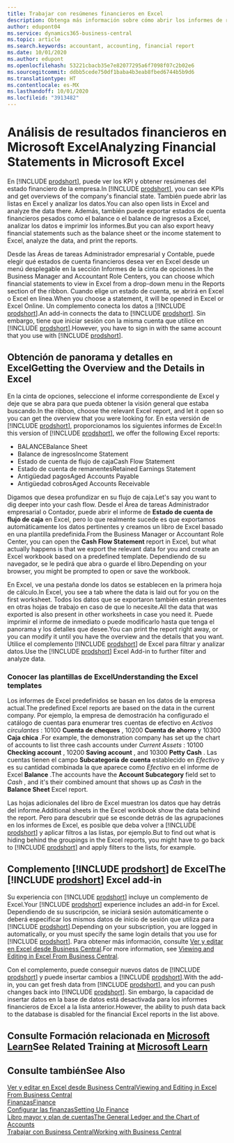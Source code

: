 ```yaml
---
title: Trabajar con resúmenes financieros en Excel
description: Obtenga más información sobre cómo abrir los informes de resultados financieros en Microsoft Excel desde Business Central para un mejor análisis.
author: edupont04
ms.service: dynamics365-business-central
ms.topic: article
ms.search.keywords: accountant, accounting, financial report
ms.date: 10/01/2020
ms.author: edupont
ms.openlocfilehash: 53221cbacb35e7e82077295a6f7098f07c2b02e6
ms.sourcegitcommit: ddbb5cede750df1baba4b3eab8fbed6744b5b9d6
ms.translationtype: HT
ms.contentlocale: es-MX
ms.lasthandoff: 10/01/2020
ms.locfileid: "3913482"
---
```

# <a name="analyzing-financial-statements-in-microsoft-excel"></a><span data-ttu-id="a7c38-103">Análisis de resultados financieros en Microsoft Excel</span><span class="sxs-lookup"><span data-stu-id="a7c38-103">Analyzing Financial Statements in Microsoft Excel</span></span>

<span data-ttu-id="a7c38-104">En [!INCLUDE [prodshort](includes/prodshort.md)], puede ver los KPI y obtener resúmenes del estado financiero de la empresa.</span><span class="sxs-lookup"><span data-stu-id="a7c38-104">In [!INCLUDE [prodshort](includes/prodshort.md)], you can see KPIs and get overviews of the company's financial state.</span></span> <span data-ttu-id="a7c38-105">También puede abrir las listas en Excel y analizar los datos.</span><span class="sxs-lookup"><span data-stu-id="a7c38-105">You can also open lists in Excel and analyze the data there.</span></span> <span data-ttu-id="a7c38-106">Además, también puede exportar estados de cuenta financieros pesados como el balance o el balance de ingresos a Excel, analizar los datos e imprimir los informes.</span><span class="sxs-lookup"><span data-stu-id="a7c38-106">But you can also export heavy financial statements such as the balance sheet or the income statement to Excel, analyze the data, and print the reports.</span></span>  

<span data-ttu-id="a7c38-107">Desde las Áreas de tareas Administrador empresarial y Contable, puede elegir qué estados de cuenta financieros desea ver en Excel desde un menú desplegable en la sección Informes de la cinta de opciones.</span><span class="sxs-lookup"><span data-stu-id="a7c38-107">In the Business Manager and Accountant Role Centers, you can choose which financial statements to view in Excel from a drop-down menu in the Reports section of the ribbon.</span></span> <span data-ttu-id="a7c38-108">Cuando elige un estado de cuenta, se abrirá en Excel o Excel en línea.</span><span class="sxs-lookup"><span data-stu-id="a7c38-108">When you choose a statement, it will be opened in Excel or Excel Online.</span></span> <span data-ttu-id="a7c38-109">Un complemento conecta los datos a [!INCLUDE [prodshort](includes/prodshort.md)].</span><span class="sxs-lookup"><span data-stu-id="a7c38-109">An add-in connects the data to [!INCLUDE [prodshort](includes/prodshort.md)].</span></span> <span data-ttu-id="a7c38-110">Sin embargo, tiene que iniciar sesión con la misma cuenta que utilice en [!INCLUDE [prodshort](includes/prodshort.md)].</span><span class="sxs-lookup"><span data-stu-id="a7c38-110">However, you have to sign in with the same account that you use with [!INCLUDE [prodshort](includes/prodshort.md)].</span></span>  

## <a name="getting-the-overview-and-the-details-in-excel"></a><span data-ttu-id="a7c38-111">Obtención de panorama y detalles en Excel</span><span class="sxs-lookup"><span data-stu-id="a7c38-111">Getting the Overview and the Details in Excel</span></span>

<span data-ttu-id="a7c38-112">En la cinta de opciones, seleccione el informe correspondiente de Excel y deje que se abra para que pueda obtener la visión general que estaba buscando.</span><span class="sxs-lookup"><span data-stu-id="a7c38-112">In the ribbon, choose the relevant Excel report, and let it open so you can get the overview that you were looking for.</span></span> <span data-ttu-id="a7c38-113">En esta versión de [!INCLUDE [prodshort](includes/prodshort.md)], proporcionamos los siguientes informes de Excel:</span><span class="sxs-lookup"><span data-stu-id="a7c38-113">In this version of [!INCLUDE [prodshort](includes/prodshort.md)], we offer the following Excel reports:</span></span>

- <span data-ttu-id="a7c38-114">BALANCE</span><span class="sxs-lookup"><span data-stu-id="a7c38-114">Balance Sheet</span></span>  
- <span data-ttu-id="a7c38-115">Balance de ingresos</span><span class="sxs-lookup"><span data-stu-id="a7c38-115">Income Statement</span></span>  
- <span data-ttu-id="a7c38-116">Estado de cuenta de flujo de caja</span><span class="sxs-lookup"><span data-stu-id="a7c38-116">Cash Flow Statement</span></span>  
- <span data-ttu-id="a7c38-117">Estado de cuenta de remanentes</span><span class="sxs-lookup"><span data-stu-id="a7c38-117">Retained Earnings Statement</span></span>  
- <span data-ttu-id="a7c38-118">Antigüedad pagos</span><span class="sxs-lookup"><span data-stu-id="a7c38-118">Aged Accounts Payable</span></span>  
- <span data-ttu-id="a7c38-119">Antigüedad cobros</span><span class="sxs-lookup"><span data-stu-id="a7c38-119">Aged Accounts Receivable</span></span>  

<span data-ttu-id="a7c38-120">Digamos que desea profundizar en su flujo de caja.</span><span class="sxs-lookup"><span data-stu-id="a7c38-120">Let's say you want to dig deeper into your cash flow.</span></span> <span data-ttu-id="a7c38-121">Desde el Área de tareas Administrador empresarial o Contador, puede abrir el informe de **Estado de cuenta de flujo de caja** en Excel, pero lo que realmente sucede es que exportamos automáticamente los datos pertinentes y creamos un libro de Excel basado en una plantilla predefinida.</span><span class="sxs-lookup"><span data-stu-id="a7c38-121">From the Business Manager or Accountant Role Center, you can open the **Cash Flow Statement** report in Excel, but what actually happens is that we export the relevant data for you and create an Excel workbook based on a predefined template.</span></span> <span data-ttu-id="a7c38-122">Dependiendo de su navegador, se le pedirá que abra o guarde el libro.</span><span class="sxs-lookup"><span data-stu-id="a7c38-122">Depending on your browser, you might be prompted to open or save the workbook.</span></span>  

<span data-ttu-id="a7c38-123">En Excel, ve una pestaña donde los datos se establecen en la primera hoja de cálculo.</span><span class="sxs-lookup"><span data-stu-id="a7c38-123">In Excel, you see a tab where the data is laid out for you on the first worksheet.</span></span> <span data-ttu-id="a7c38-124">Todos los datos que se exportaron también están presentes en otras hojas de trabajo en caso de que lo necesite.</span><span class="sxs-lookup"><span data-stu-id="a7c38-124">All the data that was exported is also present in other worksheets in case you need it.</span></span> <span data-ttu-id="a7c38-125">Puede imprimir el informe de inmediato o puede modificarlo hasta que tenga el panorama y los detalles que desee.</span><span class="sxs-lookup"><span data-stu-id="a7c38-125">You can print the report right away, or you can modify it until you have the overview and the details that you want.</span></span> <span data-ttu-id="a7c38-126">Utilice el complemento [!INCLUDE [prodshort](includes/prodshort.md)] de Excel para filtrar y analizar datos.</span><span class="sxs-lookup"><span data-stu-id="a7c38-126">Use the [!INCLUDE [prodshort](includes/prodshort.md)] Excel Add-in to further filter and analyze data.</span></span>  

### <a name="understanding-the-excel-templates"></a><span data-ttu-id="a7c38-127">Conocer las plantillas de Excel</span><span class="sxs-lookup"><span data-stu-id="a7c38-127">Understanding the Excel templates</span></span>

<span data-ttu-id="a7c38-128">Los informes de Excel predefinidos se basan en los datos de la empresa actual.</span><span class="sxs-lookup"><span data-stu-id="a7c38-128">The predefined Excel reports are based on the data in the current company.</span></span> <span data-ttu-id="a7c38-129">Por ejemplo, la empresa de demostración ha configurado el catálogo de cuentas para enumerar tres cuentas de efectivo en *Activos circulantes* : 10100 **Cuenta de cheques** , 10200 **Cuenta de ahorro** y 10300 **Caja chica** .</span><span class="sxs-lookup"><span data-stu-id="a7c38-129">For example, the demonstration company has set up the chart of accounts to list three cash accounts under *Current Assets* : 10100 **Checking account** , 10200 **Saving account** , and 10300 **Petty Cash** .</span></span> <span data-ttu-id="a7c38-130">Las cuentas tienen el campo **Subcategoría de cuenta** establecido en *Efectivo* y es su cantidad combinada la que aparece como *Efectivo* en el informe de Excel **Balance** .</span><span class="sxs-lookup"><span data-stu-id="a7c38-130">The accounts have the **Account Subcategory** field set to *Cash* , and it's their combined amount that shows up as *Cash* in the **Balance Sheet** Excel report.</span></span>  

<span data-ttu-id="a7c38-131">Las hojas adicionales del libro de Excel muestran los datos que hay detrás del informe.</span><span class="sxs-lookup"><span data-stu-id="a7c38-131">Additional sheets in the Excel workbook show the data behind the report.</span></span> <span data-ttu-id="a7c38-132">Pero para descubrir qué se esconde detrás de las agrupaciones en los informes de Excel, es posible que deba volver a [!INCLUDE [prodshort](includes/prodshort.md)] y aplicar filtros a las listas, por ejemplo.</span><span class="sxs-lookup"><span data-stu-id="a7c38-132">But to find out what is hiding behind the groupings in the Excel reports, you might have to go back to [!INCLUDE [prodshort](includes/prodshort.md)] and apply filters to the lists, for example.</span></span>  

## <a name="the-prodshort-excel-add-in"></a><span data-ttu-id="a7c38-133">Complemento [!INCLUDE [prodshort](includes/prodshort.md)] de Excel</span><span class="sxs-lookup"><span data-stu-id="a7c38-133">The [!INCLUDE [prodshort](includes/prodshort.md)] Excel add-in</span></span>

<span data-ttu-id="a7c38-134">Su experiencia con [!INCLUDE [prodshort](includes/prodshort.md)] incluye un complemento de Excel.</span><span class="sxs-lookup"><span data-stu-id="a7c38-134">Your [!INCLUDE [prodshort](includes/prodshort.md)] experience includes an add-in for Excel.</span></span> <span data-ttu-id="a7c38-135">Dependiendo de su suscripción, se iniciará sesión automáticamente o deberá especificar los mismos datos de inicio de sesión que utiliza para [!INCLUDE [prodshort](includes/prodshort.md)].</span><span class="sxs-lookup"><span data-stu-id="a7c38-135">Depending on your subscription, you are logged in automatically, or you must specify the same login details that you use for [!INCLUDE [prodshort](includes/prodshort.md)].</span></span> <span data-ttu-id="a7c38-136">Para obtener más información, consulte [Ver y editar en Excel desde Business Central](across-work-with-excel.md).</span><span class="sxs-lookup"><span data-stu-id="a7c38-136">For more information, see [Viewing and Editing in Excel From Business Central](across-work-with-excel.md).</span></span>  

<span data-ttu-id="a7c38-137">Con el complemento, puede conseguir nuevos datos de [!INCLUDE [prodshort](includes/prodshort.md)] y puede insertar cambios a [!INCLUDE [prodshort](includes/prodshort.md)].</span><span class="sxs-lookup"><span data-stu-id="a7c38-137">With the add-in, you can get fresh data from [!INCLUDE [prodshort](includes/prodshort.md)], and you can push changes back into [!INCLUDE [prodshort](includes/prodshort.md)].</span></span> <span data-ttu-id="a7c38-138">Sin embargo, la capacidad de insertar datos en la base de datos está desactivada para los informes financieros de Excel a la lista anterior.</span><span class="sxs-lookup"><span data-stu-id="a7c38-138">However, the ability to push data back to the database is disabled for the financial Excel reports in the list above.</span></span>  

## <a name="see-related-training-at-microsoft-learn"></a><span data-ttu-id="a7c38-139">Consulte Formación relacionada en [Microsoft Learn](/learn/modules/configure-powerbi-excel-dynamics-365-business-central/index)</span><span class="sxs-lookup"><span data-stu-id="a7c38-139">See Related Training at [Microsoft Learn](/learn/modules/configure-powerbi-excel-dynamics-365-business-central/index)</span></span>

## <a name="see-also"></a><span data-ttu-id="a7c38-140">Consulte también</span><span class="sxs-lookup"><span data-stu-id="a7c38-140">See Also</span></span>

[<span data-ttu-id="a7c38-141">Ver y editar en Excel desde Business Central</span><span class="sxs-lookup"><span data-stu-id="a7c38-141">Viewing and Editing in Excel From Business Central</span></span>](across-work-with-excel.md)  
[<span data-ttu-id="a7c38-142">Finanzas</span><span class="sxs-lookup"><span data-stu-id="a7c38-142">Finance</span></span>](finance.md)  
[<span data-ttu-id="a7c38-143">Configurar las finanzas</span><span class="sxs-lookup"><span data-stu-id="a7c38-143">Setting Up Finance</span></span>](finance-setup-finance.md)  
[<span data-ttu-id="a7c38-144">Libro mayor y plan de cuentas</span><span class="sxs-lookup"><span data-stu-id="a7c38-144">The General Ledger and the Chart of Accounts</span></span>](finance-general-ledger.md)  
[<span data-ttu-id="a7c38-145">Trabajar con Business Central</span><span class="sxs-lookup"><span data-stu-id="a7c38-145">Working with Business Central</span></span>](ui-work-product.md)  
